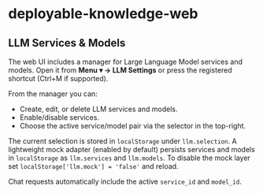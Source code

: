 # deployable-knowledge-web

## LLM Services & Models

The web UI includes a manager for Large Language Model services and models. Open it from
**Menu ▾ → LLM Settings** or press the registered shortcut (Ctrl+M if supported).

From the manager you can:

- Create, edit, or delete LLM services and models.
- Enable/disable services.
- Choose the active service/model pair via the selector in the top-right.

The current selection is stored in `localStorage` under `llm.selection`. A lightweight
mock adapter (enabled by default) persists services and models in `localStorage` as
`llm.services` and `llm.models`. To disable the mock layer set `localStorage['llm.mock'] = 'false'` and reload.

Chat requests automatically include the active `service_id` and `model_id`.
